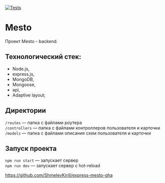 [![Tests](https://github.com/ShmelevKirill/express-mesto-gha/actions/workflows/tests-14-sprint.yml/badge.svg)](https://github.com/ShmelevKirill/express-mesto-gha/actions/workflows/tests-14-sprint.yml)
# Mesto

Проект Mesto - backend.

## Технологический стек:
* Node.js, 
* express.js, 
* MongoDB, 
* Mongoose, 
* api,
* Adaptive layout; 

## Директории
`/routes` — папка с файлами роутера  
`/controllers` — папка с файлами контроллеров пользователя и карточки   
`/models` — папка с файлами описания схем пользователя и карточки  
  


## Запуск проекта
`npm run start` — запускает сервер   
`npm run dev` — запускает сервер с hot-reload

https://github.com/ShmelevKirill/express-mesto-gha
